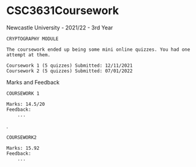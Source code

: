 # CSC3631Coursework
Newcastle University - 2021/22 - 3rd Year

 	CRYPTOGRAPHY MODULE
	
	The coursework ended up being some mini online quizzes. You had one attempt at them.
		
	Coursework 1 (5 quizzes) Submitted: 12/11/2021
	Coursework 2 (5 quizzes) Submitted: 07/01/2022
	
Marks and Feedback

	COURSEWORK 1
	
	Marks: 14.5/20
	Feedback: 
		...
		
.

	COURSEWORK2
	
	Marks: 15.92
	Feedback:
		...
